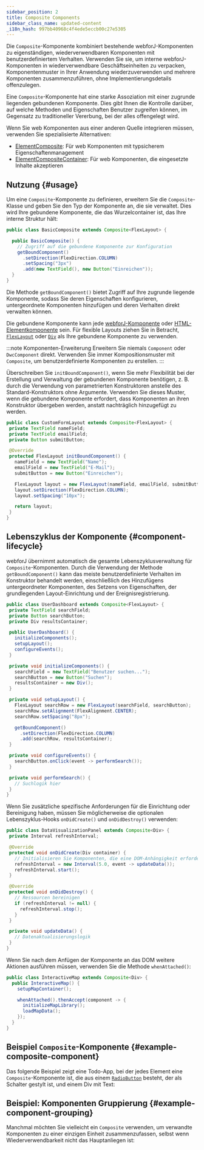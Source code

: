 ```yaml
---
sidebar_position: 2
title: Composite Components
sidebar_class_name: updated-content
_i18n_hash: 997bb40968c4f4ede5eccb00c27e5305
---
```

<DocChip chip='since' label='23.06' />
<JavadocLink type="foundation" location="com/webforj/component/Composite" top='true'/>

Die `Composite`-Komponente kombiniert bestehende webforJ-Komponenten zu eigenständigen, wiederverwendbaren Komponenten mit benutzerdefiniertem Verhalten. Verwenden Sie sie, um interne webforJ-Komponenten in wiederverwendbare Geschäftseinheiten zu verpacken, Komponentenmuster in Ihrer Anwendung wiederzuverwenden und mehrere Komponenten zusammenzuführen, ohne Implementierungsdetails offenzulegen.

Eine `Composite`-Komponente hat eine starke Assoziation mit einer zugrunde liegenden gebundenen Komponente. Dies gibt Ihnen die Kontrolle darüber, auf welche Methoden und Eigenschaften Benutzer zugreifen können, im Gegensatz zu traditioneller Vererbung, bei der alles offengelegt wird.

Wenn Sie web Komponenten aus einer anderen Quelle integrieren müssen, verwenden Sie spezialisierte Alternativen:

- [ElementComposite](https://javadoc.io/doc/com.webforj/webforj-foundation/latest/com/webforj/component/element/ElementComposite.html): Für web Komponenten mit typsicherem Eigenschaftenmanagement
- [ElementCompositeContainer](https://javadoc.io/doc/com.webforj/webforj-foundation/latest/com/webforj/component/element/ElementCompositeContainer.html): Für web Komponenten, die eingesetzte Inhalte akzeptieren

## Nutzung {#usage}

Um eine `Composite`-Komponente zu definieren, erweitern Sie die `Composite`-Klasse und geben Sie den Typ der Komponente an, die sie verwaltet. Dies wird Ihre gebundene Komponente, die das Wurzelcontainer ist, das Ihre interne Struktur hält:

```java title="BasicComposite.java"
public class BasicComposite extends Composite<FlexLayout> {

  public BasicComposite() {
    // Zugriff auf die gebundene Komponente zur Konfiguration
    getBoundComponent()
      .setDirection(FlexDirection.COLUMN)
      .setSpacing("3px")
      .add(new TextField(), new Button("Einreichen"));
  }
}
```

Die Methode `getBoundComponent()` bietet Zugriff auf Ihre zugrunde liegende Komponente, sodass Sie deren Eigenschaften konfigurieren, untergeordnete Komponenten hinzufügen und deren Verhalten direkt verwalten können.

Die gebundene Komponente kann jede [webforJ-Komponente](../components/overview) oder [HTML-Elementkomponente](/docs/building-ui/web-components/html-elements) sein. Für flexible Layouts ziehen Sie in Betracht, [`FlexLayout`](../components/flex-layout) oder [`Div`](https://javadoc.io/doc/com.webforj/webforj-foundation/latest/com/webforj/component/html/elements/Div.html) als Ihre gebundene Komponente zu verwenden.

:::note Komponenten-Erweiterung
Erweitern Sie niemals `Component` oder `DwcComponent` direkt. Verwenden Sie immer Kompositionsmuster mit `Composite`, um benutzerdefinierte Komponenten zu erstellen.
:::

Überschreiben Sie `initBoundComponent()`, wenn Sie mehr Flexibilität bei der Erstellung und Verwaltung der gebundenen Komponente benötigen, z. B. durch die Verwendung von parametrierten Konstruktoren anstelle des Standard-Konstruktors ohne Argumente. Verwenden Sie dieses Muster, wenn die gebundene Komponente erfordert, dass Komponenten an ihren Konstruktor übergeben werden, anstatt nachträglich hinzugefügt zu werden.

```java title="CustomFormLayout.java"
public class CustomFormLayout extends Composite<FlexLayout> {
 private TextField nameField;
 private TextField emailField;
 private Button submitButton;

 @Override
 protected FlexLayout initBoundComponent() {
   nameField = new TextField("Name");
   emailField = new TextField("E-Mail");
   submitButton = new Button("Einreichen");

   FlexLayout layout = new FlexLayout(nameField, emailField, submitButton);
   layout.setDirection(FlexDirection.COLUMN);
   layout.setSpacing("10px");

   return layout;
 }
}
```

## Lebenszyklus der Komponente {#component-lifecycle}

webforJ übernimmt automatisch die gesamte Lebenszyklusverwaltung für `Composite`-Komponenten. Durch die Verwendung der Methode `getBoundComponent()` kann das meiste benutzerdefinierte Verhalten im Konstruktor behandelt werden, einschließlich des Hinzufügens untergeordneter Komponenten, des Setzens von Eigenschaften, der grundlegenden Layout-Einrichtung und der Ereignisregistrierung.

```java
public class UserDashboard extends Composite<FlexLayout> {
 private TextField searchField;
 private Button searchButton;
 private Div resultsContainer;

 public UserDashboard() {
   initializeComponents();
   setupLayout();
   configureEvents();
 }

 private void initializeComponents() {
   searchField = new TextField("Benutzer suchen...");
   searchButton = new Button("Suchen");
   resultsContainer = new Div();
 }

 private void setupLayout() {
   FlexLayout searchRow = new FlexLayout(searchField, searchButton);
   searchRow.setAlignment(FlexAlignment.CENTER);
   searchRow.setSpacing("8px");

   getBoundComponent()
     .setDirection(FlexDirection.COLUMN)
     .add(searchRow, resultsContainer);
 }

 private void configureEvents() {
   searchButton.onClick(event -> performSearch());
 }

 private void performSearch() {
   // Suchlogik hier
 }
}
```

Wenn Sie zusätzliche spezifische Anforderungen für die Einrichtung oder Bereinigung haben, müssen Sie möglicherweise die optionalen Lebenszyklus-Hooks `onDidCreate()` und `onDidDestroy()` verwenden:

```java
public class DataVisualizationPanel extends Composite<Div> {
 private Interval refreshInterval;

 @Override
 protected void onDidCreate(Div container) {
   // Initialisieren Sie Komponenten, die eine DOM-Anhängigkeit erfordern
   refreshInterval = new Interval(5.0, event -> updateData());
   refreshInterval.start();
 }

 @Override
 protected void onDidDestroy() {
   // Ressourcen bereinigen
   if (refreshInterval != null) {
     refreshInterval.stop();
   }
 }

 private void updateData() {
   // Datenaktualisierungslogik
 }
}
```

Wenn Sie nach dem Anfügen der Komponente an das DOM weitere Aktionen ausführen müssen, verwenden Sie die Methode `whenAttached()`:

```java title="InteractiveMap.java"
public class InteractiveMap extends Composite<Div> {
  public InteractiveMap() {
    setupMapContainer();

    whenAttached().thenAccept(component -> {
      initializeMapLibrary();
      loadMapData();
    });
  }
}
```

## Beispiel `Composite`-Komponente {#example-composite-component}

Das folgende Beispiel zeigt eine Todo-App, bei der jedes Element eine `Composite`-Komponente ist, die aus einem [`RadioButton`](../components/radiobutton) besteht, der als Schalter gestylt ist, und einem Div mit Text: 

<ComponentDemo 
path='/webforj/composite?' 
cssURL='https://raw.githubusercontent.com/webforj/webforj-documentation/main/src/main/resources/static/composite/composite.css'
javaE='https://raw.githubusercontent.com/webforj/webforj-documentation/refs/heads/main/src/main/java/com/webforj/samples/views/composite/CompositeView.java'
height='500px'
/>

## Beispiel: Komponenten Gruppierung {#example-component-grouping}

Manchmal möchten Sie vielleicht ein `Composite` verwenden, um verwandte Komponenten zu einer einzigen Einheit zusammenzufassen, selbst wenn Wiederverwendbarkeit nicht das Hauptanliegen ist:

<ComponentDemo
path='/webforj/analyticscardcomposite?'
cssURL='https://raw.githubusercontent.com/webforj/webforj-documentation/main/src/main/resources/static/composite/analyticscomposite.css'
javaE='https://raw.githubusercontent.com/webforj/webforj-documentation/refs/heads/main/src/main/java/com/webforj/samples/views/composite/AnalyticsCardCompositeView.java'
height='500px'
/>
